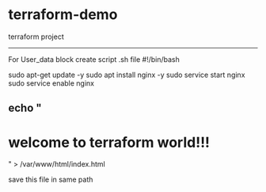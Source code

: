 # terraform-demo
terraform project

-----------------------------------------------
For User_data block 
create script .sh file 
#!/bin/bash 

sudo apt-get update -y
sudo apt install nginx -y
sudo service start nginx 
sudo service enable nginx 

echo "<h1> welcome to terraform world!!! </h1>"  > /var/www/html/index.html
-----------------------
save this file in same path 
